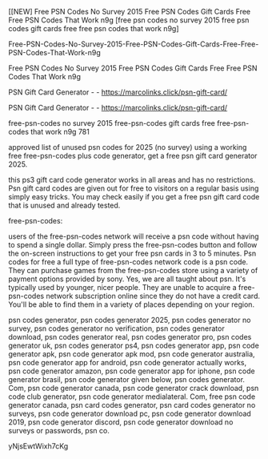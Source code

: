 [[NEW] Free PSN Codes No Survey 2015 Free PSN Codes Gift Cards Free Free PSN Codes That Work n9g [free psn codes no survey 2015 free psn codes gift cards free free psn codes that work n9g]

Free-PSN-Codes-No-Survey-2015-Free-PSN-Codes-Gift-Cards-Free-Free-PSN-Codes-That-Work-n9g

Free PSN Codes No Survey 2015 Free PSN Codes Gift Cards Free Free PSN Codes That Work n9g

PSN Gift Card Generator - - https://marcolinks.click/psn-gift-card/

PSN Gift Card Generator - - https://marcolinks.click/psn-gift-card/

free-psn-codes no survey 2015 free-psn-codes gift cards free free-psn-codes that work n9g 781

approved list of unused psn codes for 2025 (no survey) using a working free free-psn-codes plus code generator, get a free psn gift card generator 2025.

this ps3 gift card code generator works in all areas and has no restrictions. Psn gift card codes are given out for free to visitors on a regular basis using simply easy tricks. You may check easily if you get a free psn gift card code that is unused and already tested.

free-psn-codes:

users of the free-psn-codes network will receive a psn code without having to spend a single dollar. Simply press the free-psn-codes button and follow the on-screen instructions to get your free psn cards in 3 to 5 minutes. Psn codes for free a full type of free-psn-codes network code is a psn code. They can purchase games from the free-psn-codes store using a variety of payment options provided by sony. Yes, we are all taught about psn. It's typically used by younger, nicer people. They are unable to acquire a free-psn-codes network subscription online since they do not have a credit card. You'll be able to find them in a variety of places depending on your region.

psn codes generator, psn codes generator 2025, psn codes generator no survey, psn codes generator no verification, psn codes generator download, psn codes generator real, psn codes generator pro, psn codes generator uk, psn codes generator ps4, psn codes generator app, psn code generator apk, psn code generator apk mod, psn code generator australia, psn code generator app for android, psn code generator actually works, psn code generator amazon, psn code generator app for iphone, psn code generator brasil, psn code generator given below, psn codes generator. Com, psn code generator canada, psn code generator crack download, psn code club generator, psn code generator medialateral. Com, free psn code generator canada, psn card codes generator, psn card codes generator no surveys, psn code generator download pc, psn code generator download 2019, psn code generator discord, psn code generator download no surveys or passwords, psn co.

yNjsEwtWixh7cKg


